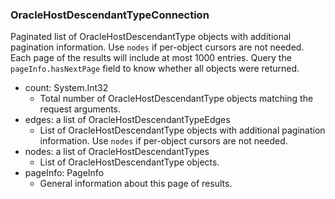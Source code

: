 ### OracleHostDescendantTypeConnection
Paginated list of OracleHostDescendantType objects with additional pagination information. Use `nodes` if per-object cursors are not needed. Each page of the results will include at most 1000 entries. Query the `pageInfo.hasNextPage` field to know whether all objects were returned.

- count: System.Int32
  - Total number of OracleHostDescendantType objects matching the request arguments.
- edges: a list of OracleHostDescendantTypeEdges
  - List of OracleHostDescendantType objects with additional pagination information. Use `nodes` if per-object cursors are not needed.
- nodes: a list of OracleHostDescendantTypes
  - List of OracleHostDescendantType objects.
- pageInfo: PageInfo
  - General information about this page of results.
